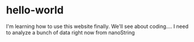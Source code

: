 # hello-world
I'm learning how to use this website finally.  We'll see about coding....
I need to analyze a bunch of data right now from nanoString
